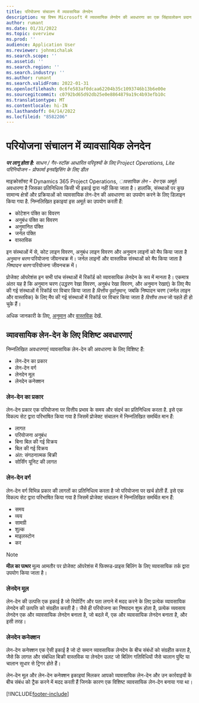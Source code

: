```yaml
---
title: परियोजना संचालन में व्यावसायिक लेनदेन
description: यह विषय Microsoft में व्यावसायिक लेनदेन की अवधारणा का एक सिंहावलोकन प्रदान करता है।Dynamics 365 Project Operations
author: rumant
ms.date: 01/31/2022
ms.topic: overview
ms.prod: ''
audience: Application User
ms.reviewer: johnmichalak
ms.search.scope: ''
ms.assetid: ''
ms.search.region: ''
ms.search.industry: ''
ms.author: rumant
ms.search.validFrom: 2022-01-31
ms.openlocfilehash: 0c6fe583af0dcaa62204b35c1093746b13b6e00e
ms.sourcegitcommit: c0792bd65d92db25e0e8864879a19c4b93efb10c
ms.translationtype: MT
ms.contentlocale: hi-IN
ms.lasthandoff: 04/14/2022
ms.locfileid: "8582206"
---
```

# <a name="business-transactions-in-project-operations"></a>परियोजना संचालन में व्यावसायिक लेनदेन

_**पर लागू होता है:** साधन / गैर-स्टॉक आधारित परिदृश्यों के लिए Project Operations, Lite परिनियोजन - प्रोफार्मा इनवॉइसिंग के लिए डील_

माइक्रोसॉफ्ट में Dynamics 365 Project Operations, *ावसायिक लेन - देन* एक अमूर्त अवधारणा है जिसका प्रतिनिधित्व किसी भी इकाई द्वारा नहीं किया जाता है। हालांकि, संस्थाओं पर कुछ सामान्य क्षेत्रों और प्रक्रियाओं को व्यावसायिक लेन-देन की अवधारणा का उपयोग करने के लिए डिज़ाइन किया गया है. निम्नलिखित इकाइयां इस अमूर्त का उपयोग करती हैं:

- कोटेशन पंक्ति का विवरण
- अनुबंध पंक्ति का विवरण
- अनुमानित पंक्ति
- जर्नल पंक्ति
- वास्तविक

इन संस्थाओं में से, कोट लाइन विवरण, अनुबंध लाइन विवरण और अनुमान लाइनों को मैप किया जाता है *अनुमान चरण* परियोजना जीवनचक्र में। जर्नल लाइनों और वास्तविक संस्थाओं को मैप किया जाता है *निष्पादन चरण* परियोजना जीवनचक्र में।

प्रोजेक्ट ऑपरेशंस इन सभी पांच संस्थाओं में रिकॉर्ड को व्यावसायिक लेनदेन के रूप में मानता है। एकमात्र अंतर यह है कि अनुमान चरण (उद्धरण रेखा विवरण, अनुबंध रेखा विवरण, और अनुमान रेखाएं) के लिए मैप की गई संस्थाओं में रिकॉर्ड पर विचार किया जाता है *वित्तीय पूर्वानुमान*, जबकि निष्पादन चरण (जर्नल लाइन और वास्तविक) के लिए मैप की गई संस्थाओं में रिकॉर्ड पर विचार किया जाता है *वित्तीय तथ्य* जो पहले ही हो चुके हैं।

अधिक जानकारी के लिए, [अनुमान](../project-management/estimating-projects-overview.md) और [वास्तविक](actuals-overview.md) देखें.

## <a name="concepts-that-are-unique-to-business-transactions"></a>व्यावसायिक लेन-देन के लिए विशिष्ट अवधारणाएं

निम्नलिखित अवधारणाएं व्यावसायिक लेन-देन की अवधारणा के लिए विशिष्ट हैं:

- लेन-देन का प्रकार
- लेन-देन वर्ग
- लेनदेन मूल
- लेनदेन कनेक्शन

### <a name="transaction-type"></a>लेन-देन का प्रकार

लेन-देन प्रकार एक परियोजना पर वित्तीय प्रभाव के समय और संदर्भ का प्रतिनिधित्व करता है. इसे एक विकल्प सेट द्वारा परिभाषित किया गया है जिसमें प्रोजेक्ट संचालन में निम्नलिखित समर्थित मान हैं:

- लागत
- परियोजना अनुबंध
- बिना बिल की गई विक्रय
- बिल की गई विक्रय
- अंत: संगठनात्मक बिक्री
- सोर्सिंग यूनिट की लागत

### <a name="transaction-class"></a>लेन-देन वर्ग

लेन-देन वर्ग विभिन्न प्रकार की लागतों का प्रतिनिधित्व करता है जो परियोजना पर खर्च होती हैं. इसे एक विकल्प सेट द्वारा परिभाषित किया गया है जिसमें प्रोजेक्ट संचालन में निम्नलिखित समर्थित मान हैं:

- समय
- व्यय
- सामग्री
- शुल्क
- माइलस्टोन
- कर

> [!NOTE]
> **मील का पत्थर** मूल्य आमतौर पर प्रोजेक्ट ऑपरेशंस में फिक्स्ड-प्राइस बिलिंग के लिए व्यावसायिक तर्क द्वारा उपयोग किया जाता है।

### <a name="transaction-origin"></a>लेनदेन मूल

लेन-देन की उत्पत्ति एक इकाई है जो रिपोर्टिंग और पता लगाने में मदद करने के लिए प्रत्येक व्यावसायिक लेनदेन की उत्पत्ति को संग्रहीत करती है। जैसे ही परियोजना का निष्पादन शुरू होता है, प्रत्येक व्यवसाय लेनदेन एक और व्यावसायिक लेनदेन बनाता है, जो बदले में, एक और व्यावसायिक लेनदेन बनाता है, और इसी तरह।

### <a name="transaction-connection"></a>लेनदेन कनेक्शन

लेन-देन कनेक्शन एक ऐसी इकाई है जो दो समान व्यावसायिक लेनदेन के बीच संबंधों को संग्रहीत करता है, जैसे कि लागत और संबंधित बिक्री वास्तविक या लेनदेन उलट जो बिलिंग गतिविधियों जैसे चालान पुष्टि या चालान सुधार से ट्रिगर होते हैं।

लेन-देन मूल और लेन-देन कनेक्शन इकाइयां मिलकर आपको व्यावसायिक लेन-देन और उन कार्रवाइयों के बीच संबंध को ट्रैक करने में मदद करती हैं जिनके कारण एक विशिष्ट व्यावसायिक लेन-देन बनाया गया था।

[!INCLUDE[footer-include](../includes/footer-banner.md)]
